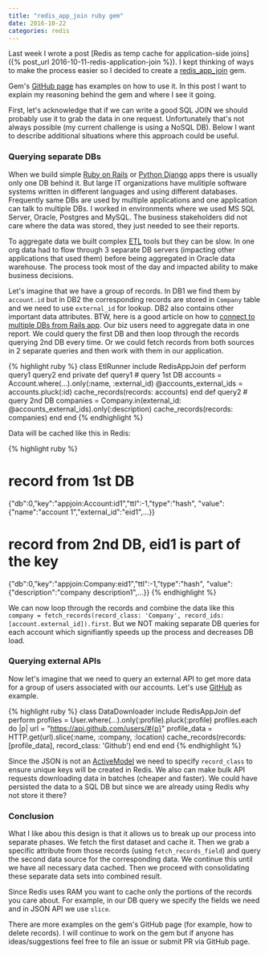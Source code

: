 ```yaml
---
title: "redis_app_join ruby gem"
date: 2016-10-22
categories: redis
---
```


Last week I wrote a post [Redis as temp cache for application-side joins]({% post_url 2016-10-11-redis-application-join %}).  I kept thinking of ways to make the process easier so I decided to create a [redis_app_join](https://rubygems.org/gems/redis_app_join) gem.  

Gem's [GitHub page](https://github.com/dmitrypol/redis_app_join) has examples on how to use it.  In this post I want to explain my reasoning behind the gem and where I see it going.  

First, let's acknowledge that if we can write a good SQL JOIN we should probably use it to grab the data in one request.  Unfortunately that's not always possible (my current challenge is using a NoSQL DB).  Below I want to describe additional situations where this approach could be useful.  

### Querying separate DBs

When we build simple [Ruby on Rails](http://rubyonrails.org/) or [Python Django](https://www.djangoproject.com/) apps there is usually only one DB behind it.  But large IT organizations have mulitiple software systems written in different languages and using different databases.  Frequently same DBs are used by multiple applications and one application can talk to multiple DBs.  I worked in environments where we used MS SQL Server, Oracle, Postgres and MySQL.  The business stakeholders did not care where the data was stored, they just needed to see their reports.  

To aggregate data we built complex [ETL](https://en.wikipedia.org/wiki/Extract,_transform,_load) tools but they can be slow.  In one org data had to flow through 3 separate DB servers (impacting other applications that used them) before being aggregated in Oracle data warehouse.  The process took most of the day and impacted ability to make business decisions.

Let's imagine that we have a group of records.  In DB1 we find them by `account.id` but in DB2 the corresponding records are stored in `Company` table and we need to use `external_id` for lookup.  DB2 also contains other important data attributes.  BTW, here is a good article on how to [connect to multiple DBs from Rails app](http://stackoverflow.com/questions/1825844/multiple-databases-in-rails).  Our biz users need to aggregate data in one report.  We could query the first DB and then loop through the records querying 2nd DB every time.  Or we could fetch records from both sources in 2 separate queries and then work with them in our application.  

{% highlight ruby %}
class EtlRunner
  include RedisAppJoin
  def perform
    query1
    query2
  end
private
  def query1
    # query 1st DB
    accounts = Account.where(...).only(:name, :external_id)
    @accounts_external_ids = accounts.pluck(:id)
    cache_records(records: accounts)
  end
  def query2
    # query 2nd DB
    companies = Company.in(external_id: @accounts_external_ids).only(:description)
    cache_records(records: companies)
  end
end
{% endhighlight %}

Data will be cached like this in Redis:

{% highlight ruby %}
# record from 1st DB
{"db":0,"key":"appjoin:Account:id1","ttl":-1,"type":"hash",
  "value":{"name":"account 1","external_id":"eid1",...}}
# record from 2nd DB, eid1 is part of the key
{"db":0,"key":"appjoin:Company:eid1","ttl":-1,"type":"hash",
  "value":{"description":"company description1",...}}
{% endhighlight %}

We can now loop through the records and combine the data like this `company = fetch_records(record_class: 'Company', record_ids: [account.external_id]).first`.  But we NOT making separate DB queries for each account which signifiantly speeds up the process and decreases DB load.  

### Querying external APIs

Now let's imagine that we need to query an external API to get more data for a group of users associated with our accounts.  Let's use [GitHub](https://api.github.com/users/dmitrypol) as example.   

{% highlight ruby %}
class DataDownloader
  include RedisAppJoin
  def perform
    profiles = User.where(...).only(:profile).pluck(:profile)
    profiles.each do |p|
      url = "https://api.github.com/users/#{p}"
      profile_data = HTTP.get(url).slice(:name, :company, :location)
      cache_records(records: [profile_data], record_class: 'Github')
    end
  end
end
{% endhighlight %}

Since the JSON is not an [ActiveModel](http://api.rubyonrails.org/classes/ActiveModel/Model.html) we need to specify `record_class` to ensure unique keys will be created in Redis.  We also can make bulk API requests downloading data in batches (cheaper and faster).  We could have persisted the data to a SQL DB but since we are already using Redis why not store it there?  

### Conclusion

What I like abou this design is that it allows us to break up our process into separate phases.  We fetch the first dataset and cache it.  Then we grab a specific attribute from those records (using `fetch_records_field`) and query the second data source for the corresponding data.  We continue this until we have all necessary data cached.  Then we proceed with consolidating these separate data sets into combined result.  

Since Redis uses RAM you want to cache only the portions of the records you care about.  For example, in our DB query we specify the fields we need and in JSON API we use `slice`.  

There are more examples on the gem's GitHub page (for example, how to delete records).  I will continue to work on the gem but if anyone has ideas/suggestions feel free to file an issue or submit PR via GitHub page.  
